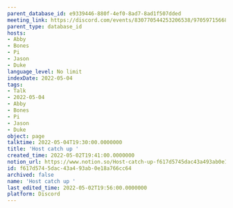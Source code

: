 ```yaml
---
parent_database_id: e9339446-880f-4ef0-8ad7-8ad1f507dded
meeting_link: https://discord.com/events/830770544253206538/970597156681568276
parent_type: database_id
hosts:
- Abby
- Bones
- Pi
- Jason
- Duke
language_level: No limit
indexDate: 2022-05-04
tags:
- Talk
- 2022-05-04
- Abby
- Bones
- Pi
- Jason
- Duke
object: page
talktime: 2022-05-04T19:30:00.0000000
title: 'Host catch up '
created_time: 2022-05-02T19:41:00.0000000
notion_url: https://www.notion.so/Host-catch-up-f617d5745dac43a493ab0e18a766cc64
id: f617d574-5dac-43a4-93ab-0e18a766cc64
archived: false
name: 'Host catch up '
last_edited_time: 2022-05-02T19:56:00.0000000
platform: Discord
---
```





